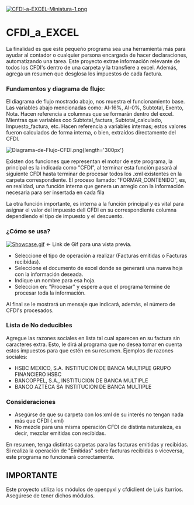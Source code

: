 [![CFDI-a-EXCEL-Miniatura-1.png](https://i.postimg.cc/qRH1nkpn/CFDI-a-EXCEL-Miniatura-1.png)](https://postimg.cc/QBSgZZ9x)

# CFDI_a_EXCEL
La finalidad es que este pequeño programa sea una herramienta más para ayudar al contador o cualquier persona encargada de hacer declaraciones, automatizando una tarea.
Este proyecto extrae información relevante de todos los CFDI's dentro de una carpeta y la transfiere a excel. Además, agrega un resumen que desglosa los impuestos de cada factura.

### Fundamentos y diagrama de flujo:
El diagrama de flujo mostrado abajo, nos muestra el funcionamiento base. Las variables abajo mencionadas como: Al-16%, Al-0%, Subtotal, Exento, Nota. Hacen referencia a columnas que se formarán dentro del excel. Mientras que variables coo Subtotal_factura, Subtotal_calculado, Impuesto_factura, etc. Hacen referencia a variables internas; estos valores fueron calculados de forma interna, o bien, extraídos directamente del CFDI.

![Diagrama-de-Flujo-CFDI.png](https://postimg.cc/5HR0zf6r){length='300px'}

Existen dos funciones que representan el motor de este programa, la principal es la indicada como "CFDI", al terminar esta función pasará al siguiente CFDI hasta terminar de procesar todos los .xml existentes en la carpeta correspondiente. El proceso llamado: "FORMAR_CONTENIDO", es, en realidad, una función interna que genera un arreglo con la información necesaria para ser insertada en cada fila

La otra función importante, es interna a la función principal y es vital para asignar el valor del impuesto dell CFDI en su correspondiente columna dependiendo el tipo de impuesto y el descuento. 

### ¿Cómo se usa?
[![Showcase.gif](https://i.postimg.cc/FszVYf08/Showcase.gif)](https://postimg.cc/dLMyXVHj) <- Link de Gif para una vista previa.

- Seleccione el tipo de operación a realizar (Facturas emitidas o Facturas recibidas).
- Seleccione el documento de excel donde se generará una nueva hoja con la información deseada.
- Indique un nombre para esa hoja.
- Seleccion en: "Procesar" y espere a que el programa termine de procesar toda la información.

Al final se le mostrará un mensaje que indicará, además, el número de CFDI's procesados.

### Lista de No deducibles
Agregue las razones sociales en lista tal cual aparecen en su factura sin caracteres extra. Esto, le dirá al programa que no desea tomar en cuenta estos impuestos para que estén en su resumen. Ejemplos de razones sociales: 
- HSBC MEXICO, S.A. INSTITUCION DE BANCA MULTIPLE GRUPO FINANCIERO HSBC
- BANCOPPEL, S.A., INSTITUCION DE BANCA MULTIPLE
- BANCO AZTECA SA INSTITUCION DE BANCA MULTIPLE

### Consideraciones
- Asegúrse de que su carpeta con los xml de su interés no tengan nada más que CFDI (.xml)
- No mezcle para una misma operación CFDI de distinta naturaleza, es decir, mezclar emitidas con recibidas. 

En resumen, tenga distintas carpetas para las facturas emitidas y recibidas. Si realiza la operación de "Emitidas" sobre facturas recibidas o viceversa, este programa no funcionará correctamente.

## IMPORTANTE
Este proyecto utiliza los módulos de openpyxl y cfdiclient de Luis Iturrios. Asegúrese de tener dichos módulos.
